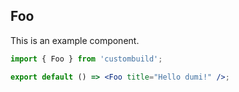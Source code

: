 ## Foo

This is an example component.

```jsx
import { Foo } from 'custombuild';

export default () => <Foo title="Hello dumi!" />;
```
